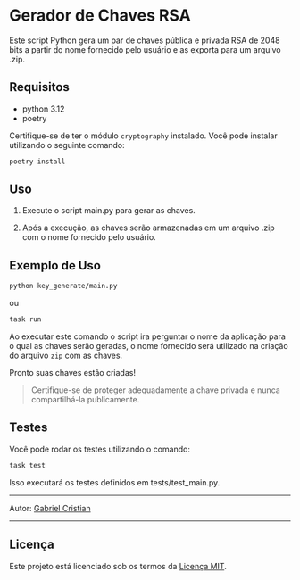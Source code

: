# Gerador de Chaves RSA

Este script Python gera um par de chaves pública e privada RSA de 2048 bits a partir do nome fornecido pelo usuário e as exporta para um arquivo .zip.

## Requisitos

 - python 3.12
 - poetry

Certifique-se de ter o módulo `cryptography` instalado. Você pode instalar utilizando o seguinte comando:

```sh
poetry install
```

## Uso

1. Execute o script main.py para gerar as chaves.

2. Após a execução, as chaves serão armazenadas em um arquivo .zip com o nome fornecido pelo usuário.

## Exemplo de Uso

```sh
python key_generate/main.py
```
ou 

```sh
task run
```

Ao executar este comando o script ira perguntar o nome da aplicação para o qual as chaves serão geradas, o nome fornecido será utilizado na criação do arquivo `zip` com as chaves.

Pronto suas chaves estão criadas!

> Certifique-se de proteger adequadamente a chave privada e nunca compartilhá-la publicamente.

## Testes

Você pode rodar os testes utilizando o comando:

```sh
task test
```
Isso executará os testes definidos em tests/test_main.py.

___

Autor: [Gabriel Cristian](https://github.com/gabriellcristiann)

___

## Licença

Este projeto está licenciado sob os termos da [Licença MIT](LICENSE).
